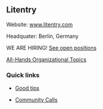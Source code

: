 ## Litentry

Website: www.litentry.com

Headquater: Berlin, Germany

WE ARE HIRING! [See open positions](https://talent.sage.hr/9bb3f719-8fb3-4b0e-b5bb-6ca3e4d5512f/vacancies)

[All-Hands Organizational Topics](https://github.com/litentry/project-gmbh-all-hands-board)


### Quick links

* [Good tips](https://github.com/litentry/project-gmbh-all-hands-board/issues?q=is%3Aissue+label%3ATips+)

* [Community Calls](https://github.com/litentry/project-gmbh-all-hands-board/issues?q=is%3Aissue+label%3A%22Community+Call%22+)
